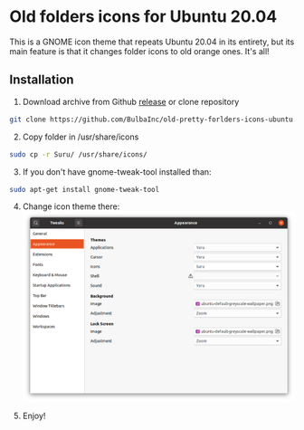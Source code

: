 # Old folders icons for Ubuntu 20.04

This is a GNOME icon theme that repeats Ubuntu 20.04 in its entirety, but its main feature is that it changes folder icons to old orange ones. It's all!

## Installation

1. Download archive from Github [release](https://github.com/BulbaInc/old-pretty-forlders-icons-ubuntu/releases) or clone repository
```bash
git clone https://github.com/BulbaInc/old-pretty-forlders-icons-ubuntu.git
```
2. Copy folder in /usr/share/icons

```bash
sudo cp -r Suru/ /usr/share/icons/
```

3. If you don't have gnome-tweak-tool installed than:

```bash
sudo apt-get install gnome-tweak-tool
```
4. Change icon theme there:
![](/images/image.png)

5. Enjoy!
